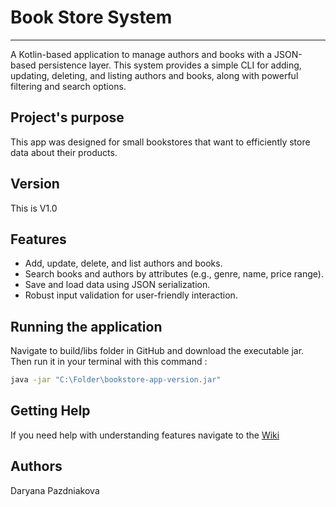 # Book Store System 
---

A Kotlin-based application to manage authors and books with a JSON-based persistence layer. This system provides a simple CLI for adding, updating, deleting, and listing authors and books, along with powerful filtering and search options.

## Project's purpose 

This app was designed for small bookstores that want to efficiently store data about their products.

## Version 
This is V1.0

## Features
- Add, update, delete, and list authors and books.
- Search books and authors by attributes (e.g., genre, name, price range).
- Save and load data using JSON serialization.
- Robust input validation for user-friendly interaction.

## Running the application
Navigate to build/libs folder in GitHub and download the executable jar. Then run it in your terminal with this command :
``` bash
java -jar "C:\Folder\bookstore-app-version.jar"
```


## Getting Help
If you need help with understanding features navigate to the [Wiki](https://github.com/Dpazdniakova/bookstore-app/wiki) 

## Authors
Daryana Pazdniakova
